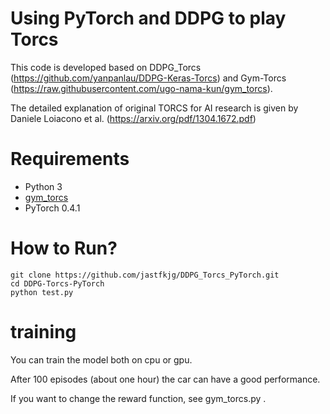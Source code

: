 # Using PyTorch and DDPG to play Torcs

This code is developed based on DDPG_Torcs (https://github.com/yanpanlau/DDPG-Keras-Torcs) and Gym-Torcs (https://raw.githubusercontent.com/ugo-nama-kun/gym_torcs).

The detailed explanation of original TORCS for AI research is given by Daniele Loiacono et al. (https://arxiv.org/pdf/1304.1672.pdf)

# Requirements

* Python 3
* [gym_torcs](https://github.com/ugo-nama-kun/gym_torcs)
* PyTorch 0.4.1

# How to Run?

```
git clone https://github.com/jastfkjg/DDPG_Torcs_PyTorch.git
cd DDPG-Torcs-PyTorch
python test.py

```

# training

You can train the model both on cpu or gpu.

After 100 episodes (about one hour) the car can have a good performance.

If you want to change the reward function, see gym_torcs.py .
